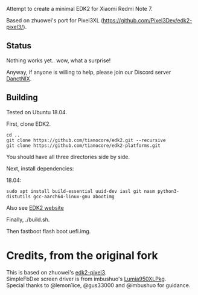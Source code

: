 
Attempt to create a minimal EDK2 for Xiaomi Redmi Note 7.

Based on zhuowei's port for Pixel3XL (https://github.com/Pixel3Dev/edk2-pixel3/).

## Status 

Nothing works yet.. wow, what a surprise!

Anyway, if anyone is willing to help, please join our Discord server [DanctNIX](https://discord.gg/AvtdRJ3).

## Building
Tested on Ubuntu 18.04.

First, clone EDK2.

```
cd ..
git clone https://github.com/tianocore/edk2.git --recursive
git clone https://github.com/tianocore/edk2-platforms.git
```

You should have all three directories side by side.

Next, install dependencies:

18.04:

```
sudo apt install build-essential uuid-dev iasl git nasm python3-distutils gcc-aarch64-linux-gnu abootimg
```

Also see [EDK2 website](https://github.com/tianocore/tianocore.github.io/wiki/Using-EDK-II-with-Native-GCC#Install_required_software_from_apt)

Finally, ./build.sh.

Then fastboot flash boot uefi.img.

# Credits, from the original fork

This is based on zhuowei's [edk2-pixel3](https://github.com/Pixel3Dev/edk2-pixel3).  
SimpleFbDxe screen driver is from imbushuo's [Lumia950XLPkg](https://github.com/WOA-Project/Lumia950XLPkg).  
Special thanks to @lemon1ice, @gus33000 and @imbushuo for guidance.

